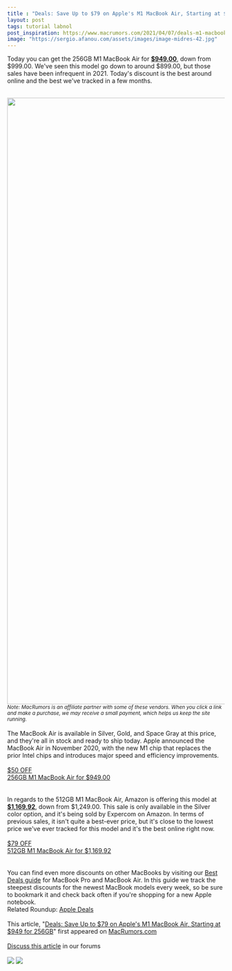 ```yaml
---
title : "Deals: Save Up to $79 on Apple's M1 MacBook Air, Starting at $949 for 256GB"
layout: post
tags: tutorial labnol
post_inspiration: https://www.macrumors.com/2021/04/07/deals-m1-macbook-air/
image: "https://sergio.afanou.com/assets/images/image-midres-42.jpg"
---
```


Today you can get the 256GB M1 MacBook Air for <a href="https://www.amazon.com/dp/B08N5KWB9H?tag=macrumors-20&linkCode=ogi&th=1"><strong>&#36;949.00</strong></a>, down from &#36;999.00. We've seen this model go down to around &#36;899.00, but those sales have been infrequent in 2021. Today's discount is the best around online and the best we've tracked in a few months.
<br/>

<br/>
<img src="https://images.macrumors.com/article-new/2021/04/macbook-air-deals.jpg" alt="" width="2500" height="1406" class="aligncenter size-full wp-image-792861" /><em><small>Note: MacRumors is an affiliate partner with some of these vendors. When you click a link and make a purchase, we may receive a small payment, which helps us keep the site running.</small></em>
<br/>

<br/>
The MacBook Air is available in Silver, Gold, and Space Gray at this price, and they're all in stock and ready to ship today. Apple announced the MacBook Air in November 2020, with the new M1 chip that replaces the prior Intel chips and introduces major speed and efficiency improvements.
<br/>

<br/>
<div class="center-wrap"><a href="https://www.amazon.com/dp/B08N5KWB9H?tag=macrumors-20&linkCode=ogi&th=1"target="_blank"><div class="fancybutton"><div class="fancybadge">&#36;50 OFF</div>256GB M1 MacBook Air for &#36;949.00</div></a></div>
<br/>

<br/>
In regards to the 512GB M1 MacBook Air, Amazon is offering this model at <a href="https://www.amazon.com/dp/B08N5R2GQW?tag=macrumors-20&linkCode=ogi&th=1"><strong>&#36;1,169.92</strong></a>, down from &#36;1,249.00. This sale is only available in the Silver color option, and it's being sold by Expercom on Amazon. In terms of previous sales, it isn't quite a best-ever price, but it's close to the lowest price we've ever tracked for this model and it's the best online right now.
<br/>

<br/>
<div class="center-wrap"><a href="https://www.amazon.com/dp/B08N5R2GQW?tag=macrumors-20&linkCode=ogi&th=1"target="_blank"><div class="fancybutton"><div class="fancybadge">&#36;79 OFF</div>512GB M1 MacBook Air for &#36;1,169.92</div></a></div>
<br/>

<br/>
You can find even more discounts on other MacBooks by visiting our <a href="https://www.macrumors.com/guide/macbook-pro-air-deals/">Best Deals guide</a> for MacBook Pro and MacBook Air. In this guide we track the steepest discounts for the newest MacBook models every week, so be sure to bookmark it and check back often if you're shopping for a new Apple notebook.<div class="linkback">Related Roundup: <a href="https://www.macrumors.com/roundup/best-apple-deals/">Apple Deals</a></div><br/>This article, &quot;<a href="https://www.macrumors.com/2021/04/07/deals-m1-macbook-air/">Deals: Save Up to &#36;79 on Apple&#039;s M1 MacBook Air, Starting at &#36;949 for 256GB</a>&quot; first appeared on <a href="https://www.macrumors.com">MacRumors.com</a><br/><br/><a href="https://forums.macrumors.com/threads/deals-save-up-to-79-on-apples-m1-macbook-air-starting-at-949-for-256gb.2290907/">Discuss this article</a> in our forums<br/><br/><div class="feedflare">
<a href="http://feeds.macrumors.com/~ff/MacRumors-All?a=1CJfRrvWIBc:vq35mvy7bkk:6W8y8wAjSf4"><img src="http://feeds.feedburner.com/~ff/MacRumors-All?d=6W8y8wAjSf4" border="0"></img></a> <a href="http://feeds.macrumors.com/~ff/MacRumors-All?a=1CJfRrvWIBc:vq35mvy7bkk:qj6IDK7rITs"><img src="http://feeds.feedburner.com/~ff/MacRumors-All?d=qj6IDK7rITs" border="0"></img></a>
</div><img src="http://feeds.feedburner.com/~r/MacRumors-All/~4/1CJfRrvWIBc" height="1" width="1" alt=""/>